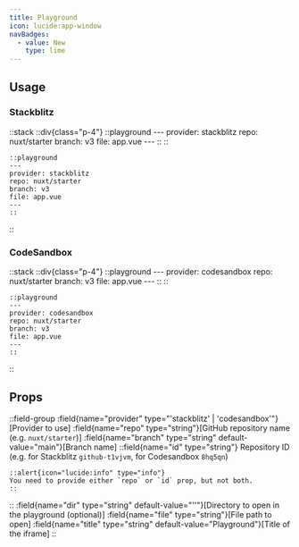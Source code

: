 ```yaml
---
title: Playground
icon: lucide:app-window
navBadges:
  - value: New
    type: lime
---
```


## Usage

### Stackblitz

::stack
  ::div{class="p-4"}
    ::playground
    ---
    provider: stackblitz
    repo: nuxt/starter
    branch: v3
    file: app.vue
    ---
    ::
  ::
  ```mdc
  ::playground
  ---
  provider: stackblitz
  repo: nuxt/starter
  branch: v3
  file: app.vue
  ---
  ::
  ```
::

### CodeSandbox

::stack
  ::div{class="p-4"}
    ::playground
    ---
    provider: codesandbox
    repo: nuxt/starter
    branch: v3
    file: app.vue
    ---
    ::
  ::
  ```mdc
  ::playground
  ---
  provider: codesandbox
  repo: nuxt/starter
  branch: v3
  file: app.vue
  ---
  ::
  ```
::

## Props

::field-group
  :field{name="provider" type="'stackblitz' | 'codesandbox'"}[Provider to use]
  :field{name="repo" type="string"}[GitHub repository name (e.g. `nuxt/starter`)]
  :field{name="branch" type="string" default-value="main"}[Branch name]
  ::field{name="id" type="string"}
  Repository ID (e.g. for Stackblitz `github-t1vjvm`, for Codesandbox `8hq5qn`)

    ::alert{icon="lucide:info" type="info"}
    You need to provide either `repo` or `id` prop, but not both.
    ::
  ::
  :field{name="dir" type="string" default-value="''"}[Directory to open in the playground (optional)]
  :field{name="file" type="string"}[File path to open]
  :field{name="title" type="string" default-value="Playground"}[Title of the iframe]
::

